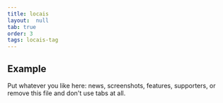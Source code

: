 ```yaml
---
title: locais
layout:  null
tab: true
order: 3
tags: locais-tag
---
```


## Example

Put whatever you like here: news, screenshots, features, supporters, or remove this file and don't use tabs at all.